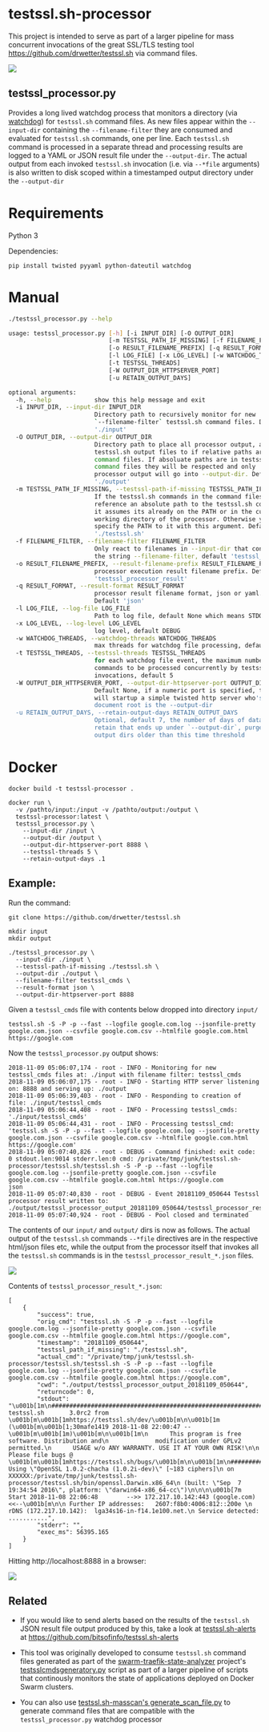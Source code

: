 # testssl.sh-processor

This project is intended to serve as part of a larger pipeline for mass concurrent invocations of the great SSL/TLS
testing tool https://github.com/drwetter/testssl.sh via command files.

![](docs/diag1.png)

## testssl_processor.py

Provides a long lived watchdog process that monitors a directory (via [watchdog](https://github.com/gorakhargosh/watchdog))
for `testssl.sh` command files. As new files appear within the `--input-dir` containing the `--filename-filter`
they are consumed and evaluated for `testssl.sh` commands, one per line. Each `testssl.sh` command is processed in a separate thread and processing results are logged to a YAML or JSON result file under the `--output-dir`. The actual output from each invoked `testssl.sh` invocation (i.e. via `--*file` arguments) is also written to disk scoped within a timestamped output directory under the `--output-dir`

# Requirements

Python 3

Dependencies:
```
pip install twisted pyyaml python-dateutil watchdog
```

# Manual

```bash
./testssl_processor.py --help                                                                                       

usage: testssl_processor.py [-h] [-i INPUT_DIR] [-O OUTPUT_DIR]
                            [-m TESTSSL_PATH_IF_MISSING] [-f FILENAME_FILTER]
                            [-o RESULT_FILENAME_PREFIX] [-q RESULT_FORMAT]
                            [-l LOG_FILE] [-x LOG_LEVEL] [-w WATCHDOG_THREADS]
                            [-t TESTSSL_THREADS]
                            [-W OUTPUT_DIR_HTTPSERVER_PORT]
                            [-u RETAIN_OUTPUT_DAYS]

optional arguments:
  -h, --help            show this help message and exit
  -i INPUT_DIR, --input-dir INPUT_DIR
                        Directory path to recursively monitor for new
                        `--filename-filter` testssl.sh command files. Default
                        './input'
  -O OUTPUT_DIR, --output-dir OUTPUT_DIR
                        Directory path to place all processor output, and
                        testssl.sh output files to if relative paths are in
                        command files. If absoluate paths are in testssl.sh
                        command files they will be respected and only
                        processor output will go into --output-dir. Default
                        './output'
  -m TESTSSL_PATH_IF_MISSING, --testssl-path-if-missing TESTSSL_PATH_IF_MISSING
                        If the testssl.sh commands in the command files do not
                        reference an absolute path to the testssl.sh command,
                        it assumes its already on the PATH or in the current
                        working directory of the processor. Otherwise you can
                        specify the PATH to it with this argument. Default
                        './testssl.sh'
  -f FILENAME_FILTER, --filename-filter FILENAME_FILTER
                        Only react to filenames in --input-dir that contain
                        the string --filename-filter, default 'testssl_cmds'
  -o RESULT_FILENAME_PREFIX, --result-filename-prefix RESULT_FILENAME_PREFIX
                        processor execution result filename prefix. Default
                        'testssl_processor_result'
  -q RESULT_FORMAT, --result-format RESULT_FORMAT
                        processor result filename format, json or yaml.
                        Default 'json'
  -l LOG_FILE, --log-file LOG_FILE
                        Path to log file, default None which means STDOUT
  -x LOG_LEVEL, --log-level LOG_LEVEL
                        log level, default DEBUG
  -w WATCHDOG_THREADS, --watchdog-threads WATCHDOG_THREADS
                        max threads for watchdog file processing, default 1
  -t TESTSSL_THREADS, --testssl-threads TESTSSL_THREADS
                        for each watchdog file event, the maximum number of
                        commands to be processed concurrently by testssl.sh
                        invocations, default 5
  -W OUTPUT_DIR_HTTPSERVER_PORT, --output-dir-httpserver-port OUTPUT_DIR_HTTPSERVER_PORT
                        Default None, if a numeric port is specified, this
                        will startup a simple twisted http server who's
                        document root is the --output-dir
  -u RETAIN_OUTPUT_DAYS, --retain-output-days RETAIN_OUTPUT_DAYS
                        Optional, default 7, the number of days of data to
                        retain that ends up under `--output-dir`, purges
                        output dirs older than this time threshold
```

# Docker
```
docker build -t testssl-processor .

docker run \
  -v /pathto/input:/input -v /pathto/output:/output \
  testssl-processor:latest \
  testssl_processor.py \
    --input-dir /input \
    --output-dir /output \
    --output-dir-httpserver-port 8888 \
    --testssl-threads 5 \
    --retain-output-days .1
```

## Example:

Run the command:
```
git clone https://github.com/drwetter/testssl.sh

mkdir input
mkdir output

./testssl_processor.py \
  --input-dir ./input \
  --testssl-path-if-missing ./testssl.sh \
  --output-dir ./output \
  --filename-filter testssl_cmds \
  --result-format json \
  --output-dir-httpserver-port 8888
```

Given a `testssl_cmds` file with contents below dropped into directory `input/`

```
testssl.sh -S -P -p --fast --logfile google.com.log --jsonfile-pretty google.com.json --csvfile google.com.csv --htmlfile google.com.html https://google.com
```

Now the `testssl_processor.py` output shows:

```
2018-11-09 05:06:07,174 - root - INFO - Monitoring for new testssl_cmds files at: ./input with filename filter: testssl_cmds
2018-11-09 05:06:07,175 - root - INFO - Starting HTTP server listening on: 8888 and serving up: ./output
2018-11-09 05:06:39,403 - root - INFO - Responding to creation of file: ./input/testssl_cmds
2018-11-09 05:06:44,408 - root - INFO - Processing testssl_cmds: './input/testssl_cmds'
2018-11-09 05:06:44,431 - root - INFO - Processing testssl_cmd: 'testssl.sh -S -P -p --fast --logfile google.com.log --jsonfile-pretty google.com.json --csvfile google.com.csv --htmlfile google.com.html https://google.com'
2018-11-09 05:07:40,826 - root - DEBUG - Command finished: exit code: 0 stdout.len:9014 stderr.len:0 cmd: /private/tmp/junk/testssl.sh-processor/testssl.sh/testssl.sh -S -P -p --fast --logfile google.com.log --jsonfile-pretty google.com.json --csvfile google.com.csv --htmlfile google.com.html https://google.com
json
2018-11-09 05:07:40,830 - root - DEBUG - Event 20181109_050644 Testssl processor result written to: ./output/testssl_processor_output_20181109_050644/testssl_processor_result_20181109_050644.json
2018-11-09 05:07:40,924 - root - DEBUG - Pool closed and terminated
```

The contents of our `input/` and `output/` dirs is now as follows.
The actual output of the `testssl.sh` commands `--*file` directives are in the respective html/json files etc, while the output from the processor itself that invokes all the `testssl.sh` commands is in the `testssl_processor_result_*.json` files.

![](docs/dirs.png)

Contents of `testssl_processor_result_*.json`:

```
[
    {
        "success": true,
        "orig_cmd": "testssl.sh -S -P -p --fast --logfile google.com.log --jsonfile-pretty google.com.json --csvfile google.com.csv --htmlfile google.com.html https://google.com",
        "timestamp": "20181109_050644",
        "testssl_path_if_missing": "./testssl.sh",
        "actual_cmd": "/private/tmp/junk/testssl.sh-processor/testssl.sh/testssl.sh -S -P -p --fast --logfile google.com.log --jsonfile-pretty google.com.json --csvfile google.com.csv --htmlfile google.com.html https://google.com",
        "cwd": "./output/testssl_processor_output_20181109_050644",
        "returncode": 0,
        "stdout": "\u001b[1m\n###########################################################\n    testssl.sh       3.0rc2 from \u001b[m\u001b[1mhttps://testssl.sh/dev/\u001b[m\n\u001b[1m    (\u001b[m\u001b[1;30mafe1419 2018-11-08 22:00:47 -- \u001b[m\u001b[1m)\u001b[m\n\u001b[1m\n      This program is free software. Distribution and\n             modification under GPLv2 permitted.\n      USAGE w/o ANY WARRANTY. USE IT AT YOUR OWN RISK!\n\n       Please file bugs @ \u001b[m\u001b[1mhttps://testssl.sh/bugs/\u001b[m\n\u001b[1m\n###########################################################\u001b[m\n\n Using \"OpenSSL 1.0.2-chacha (1.0.2i-dev)\" [~183 ciphers]\n on XXXXXX:/private/tmp/junk/testssl.sh-processor/testssl.sh/bin/openssl.Darwin.x86_64\n (built: \"Sep  7 19:34:54 2016\", platform: \"darwin64-x86_64-cc\")\n\n\n\u001b[7m Start 2018-11-08 22:06:48        -->> 172.217.10.142:443 (google.com) <<--\u001b[m\n\n Further IP addresses:   2607:f8b0:4006:812::200e \n rDNS (172.217.10.142):  lga34s16-in-f14.1e100.net.\n Service detected: ...........",
        "stderr": "",
        "exec_ms": 56395.165
    }
]
```

Hitting http://localhost:8888 in a browser:

![](docs/httpd.png)

## Related

* If you would like to send alerts based on the results of the `testssl.sh` JSON result file output produced by this, take a look at [testssl.sh-alerts](https://github.com/bitsofinfo/testssl.sh-alerts) at https://github.com/bitsofinfo/testssl.sh-alerts

* This tool was originally developed to consume `testssl.sh` command files generated as part of the [swarm-traefik-state-analyzer](https://github.com/bitsofinfo/swarm-traefik-state-analyzer/blob/master/docs/tlsssltools.md) project's [testsslcmdsgeneratory.py](https://github.com/bitsofinfo/swarm-traefik-state-analyzer/blob/master/docs/tlsssltools.md) script as part of a larger pipeline of scripts that continously monitors the state of applications deployed on Docker Swarm clusters.

* You can also use [testssl.sh-masscan's generate_scan_file.py](https://github.com/TKCERT/testssl.sh-masscan/blob/master/generate_scan_file.py) to generate command files that are compatible with the `testssl_processor.py` watchdog processor
